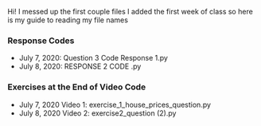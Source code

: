 Hi! I messed up the first couple files I added the first week of class so here is my guide to reading my file names

### Response Codes
  - July 7, 2020: Question 3 Code Response 1.py
  - July 8, 2020: RESPONSE 2 CODE .py
### Exercises at the End of Video Code
  - July 7, 2020 Video 1: exercise_1_house_prices_question.py
  - July 8, 2020 Video 2: exercise2_question (2).py

